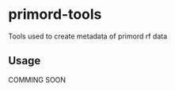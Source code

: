 primord-tools
=============

Tools used to create metadata of primord rf data


Usage
-----

COMMING SOON
